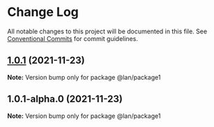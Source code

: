 # Change Log

All notable changes to this project will be documented in this file.
See [Conventional Commits](https://conventionalcommits.org) for commit guidelines.

## [1.0.1](https://github.com/lanzhaoTW/lerna-spike/compare/@lan/package1@1.0.1-alpha.0...@lan/package1@1.0.1) (2021-11-23)

**Note:** Version bump only for package @lan/package1





## 1.0.1-alpha.0 (2021-11-23)

**Note:** Version bump only for package @lan/package1
